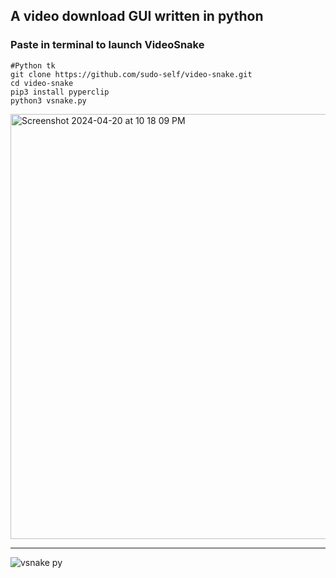 ## A video download GUI written in python<br>
### Paste in terminal to launch VideoSnake
```
#Python tk
git clone https://github.com/sudo-self/video-snake.git
cd video-snake
pip3 install pyperclip
python3 vsnake.py
```

<img width="680" alt="Screenshot 2024-04-20 at 10 18 09 PM" src="https://github.com/sudo-self/video-snake/assets/119916323/e36ca74c-65be-43a7-aea4-35b9a025d363"><hr>


![vsnake py](https://github.com/sudo-self/video-snake/assets/119916323/8a653c7b-b288-4c51-9590-dcc6fa33b841)

